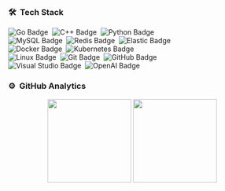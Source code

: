 ### 🛠 &nbsp;Tech Stack

![Go Badge](https://img.shields.io/badge/Go-00ADD8?logo=go&logoColor=fff&style=flat)&nbsp;
![C++ Badge](https://img.shields.io/badge/C%2B%2B-00599C?logo=cplusplus&logoColor=fff&style=flat)&nbsp;
![Python Badge](https://img.shields.io/badge/Python-3776AB?logo=python&logoColor=fff&style=flat)  
![MySQL Badge](https://img.shields.io/badge/MySQL-4479A1?logo=mysql&logoColor=fff&style=flat)&nbsp;
![Redis Badge](https://img.shields.io/badge/Redis-DC382D?logo=redis&logoColor=fff&style=flat)&nbsp;
![Elastic Badge](https://img.shields.io/badge/Elastic-005571?logo=elastic&logoColor=fff&style=flat)  
![Docker Badge](https://img.shields.io/badge/Docker-2496ED?logo=docker&logoColor=fff&style=flat)&nbsp;
![Kubernetes Badge](https://img.shields.io/badge/Kubernetes-326CE5?logo=kubernetes&logoColor=fff&style=flat)  
![Linux Badge](https://img.shields.io/badge/Linux-FCC624?logo=linux&logoColor=000&style=flat)&nbsp;
![Git Badge](https://img.shields.io/badge/Git-F05032?logo=git&logoColor=fff&style=flat)&nbsp;
![GitHub Badge](https://img.shields.io/badge/GitHub-181717?logo=github&logoColor=fff&style=flat)  
![Visual Studio Badge](https://img.shields.io/badge/Visual%20Studio-5C2D91?logo=visualstudio&logoColor=fff&style=flat)&nbsp;
![OpenAI Badge](https://img.shields.io/badge/OpenAI-412991?logo=openai&logoColor=fff&style=flat)
<!-- from https://badges.pages.dev/ -->
### ⚙️ &nbsp;GitHub Analytics
<div align="center">
  <span> </span>
  <img height="170px" src="https://github-readme-stats.vercel.app/api?username=limits220284&theme=tokyonight" />
  <span> </span>
  <img height="170px" src="https://github-readme-stats.vercel.app/api/top-langs/?username=220284&hide=html,css,javascript&layout=compact&langs_count=8&theme=tokyonight" />
  <span> </span>
</div>
